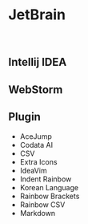 # JetBrain

<br>

## Intellij IDEA

## WebStorm

## Plugin

- AceJump
- Codata AI
- CSV
- Extra Icons
- IdeaVim
- Indent Rainbow
- Korean Language
- Rainbow Brackets
- Rainbow CSV
- Markdown
